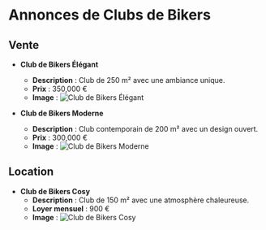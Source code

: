 # Annonces de Clubs de Bikers

## Vente

- **Club de Bikers Élégant**
  - **Description** : Club de 250 m² avec une ambiance unique.
  - **Prix** : 350,000 €
  - **Image** :
    ![Club de Bikers Élégant](/assets/club_bikers_elegant.jpg)

- **Club de Bikers Moderne**
  - **Description** : Club contemporain de 200 m² avec un design ouvert.
  - **Prix** : 300,000 €
  - **Image** :
    ![Club de Bikers Moderne](/assets/club_bikers_moderne.jpg)

## Location

- **Club de Bikers Cosy**
  - **Description** : Club de 150 m² avec une atmosphère chaleureuse.
  - **Loyer mensuel** : 900 €
  - **Image** :
    ![Club de Bikers Cosy](/assets/club_bikers_cosy.jpg)
